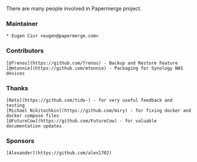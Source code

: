 There are many people involved in Papermerge project.

### Maintainer

    * Eugen Ciur <eugen@papermerge.com>

### Contributors

    [@frenos](https://github.com/frenos) - Backup and Restore Feature
    [@mtonnie](https://github.com/mtonnie) - Packaging for Synology NAS devices


### Thanks
    
    [Reto](https://github.com/tido-) - for very useful feedback and testing
    [Michael Nikitochkin](https://github.com/miry) - for fixing docker and docker compose files
    [@FutureCow](https://github.com/FutureCow) - for valuable documentation updates

### Sponsors

    [Alexander](https://github.com/alex1702)